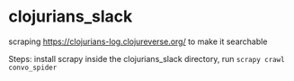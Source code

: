 # clojurians_slack
scraping https://clojurians-log.clojureverse.org/ to make it searchable

Steps:
install scrapy
inside the clojurians_slack directory, run `scrapy crawl convo_spider`
